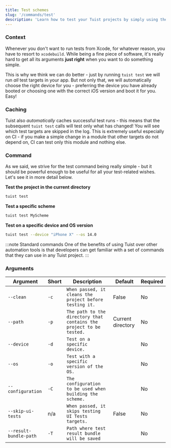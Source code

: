 ```yaml
---
title: Test schemes
slug: '/commands/test'
description: 'Learn how to test your Tuist projects by simply using the test command that is optimized for minimal configuration.'
---
```


### Context

Whenever you don't want to run tests from Xcode, for whatever reason, you have to resort to `xcodebuild`.
While being a fine piece of software, it's really hard to get all its arguments **just right**
when you want to do something simple.

This is why we think we can do better - just by running `tuist test` we will run _all_ test targets in your app.
But not only that, we will automatically choose the right device for you - preferring the device you have already booted
or choosing one with the correct iOS version and boot it for you. Easy!

### Caching

Tuist also _automatically_ caches successful test runs - this means that the subsequent `tuist test` calls will
test only what has changed! You will see which test targets are skipped in the log.
This is extremely useful especially on CI - if you make a simple change in a module that other targets
do not depend on, CI can test only this module and nothing else.

### Command

As we said, we strive for the test command being really simple - but it should be powerful enough to be useful for all your
test-related wishes. Let's see it in more detail below.

**Test the project in the current directory**

```bash
tuist test
```

**Test a specific scheme**

```bash
tuist test MyScheme
```

**Test on a specific device and OS version**

```bash
tuist test --device "iPhone X" --os 14.0
```

:::note Standard commands
One of the benefits of using Tuist over other automation tools is that developers can get familiar with a set of commands that they can use in any Tuist project.
:::

### Arguments

| Argument               | Short | Description                                                         | Default           | Required |
| ---------------------- | ----- | ------------------------------------------------------------------- | ----------------- | -------- |
| `--clean`              | `-c`  | `When passed, it cleans the project before testing it.`             | False             | No       |
| `--path`               | `-p`  | `The path to the directory that contains the project to be tested.` | Current directory | No       |
| `--device`             | `-d`  | `Test on a specific device.`                                        |                   | No       |
| `--os`                 | `-o`  | `Test with a specific version of the OS.`                           |                   | No       |
| `--configuration`      | `-C`  | `The configuration to be used when building the scheme.`            |                   | No       |
| `--skip-ui-tests`      | n/a   | `When passed, it skips testing UI Tests targets.`                   | False             | No       |
| `--result-bundle-path` | `-T`  | `Path where test result bundle will be saved`                       |                   | No       |
